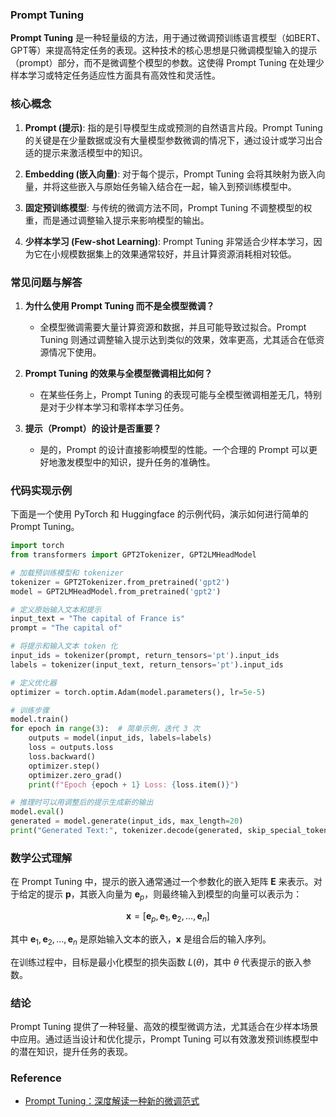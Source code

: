 ### Prompt Tuning

**Prompt Tuning** 是一种轻量级的方法，用于通过微调预训练语言模型（如BERT、GPT等）来提高特定任务的表现。这种技术的核心思想是只微调模型输入的提示（prompt）部分，而不是微调整个模型的参数。这使得 Prompt Tuning 在处理少样本学习或特定任务适应性方面具有高效性和灵活性。

### 核心概念

1. **Prompt (提示)**: 指的是引导模型生成或预测的自然语言片段。Prompt Tuning 的关键是在少量数据或没有大量模型参数微调的情况下，通过设计或学习出合适的提示来激活模型中的知识。
   
2. **Embedding (嵌入向量)**: 对于每个提示，Prompt Tuning 会将其映射为嵌入向量，并将这些嵌入与原始任务输入结合在一起，输入到预训练模型中。
   
3. **固定预训练模型**: 与传统的微调方法不同，Prompt Tuning 不调整模型的权重，而是通过调整输入提示来影响模型的输出。
   
4. **少样本学习 (Few-shot Learning)**: Prompt Tuning 非常适合少样本学习，因为它在小规模数据集上的效果通常较好，并且计算资源消耗相对较低。

### 常见问题与解答

1. **为什么使用 Prompt Tuning 而不是全模型微调？**
   - 全模型微调需要大量计算资源和数据，并且可能导致过拟合。Prompt Tuning 则通过调整输入提示达到类似的效果，效率更高，尤其适合在低资源情况下使用。

2. **Prompt Tuning 的效果与全模型微调相比如何？**
   - 在某些任务上，Prompt Tuning 的表现可能与全模型微调相差无几，特别是对于少样本学习和零样本学习任务。

3. **提示（Prompt）的设计是否重要？**
   - 是的，Prompt 的设计直接影响模型的性能。一个合理的 Prompt 可以更好地激发模型中的知识，提升任务的准确性。

### 代码实现示例

下面是一个使用 PyTorch 和 Huggingface 的示例代码，演示如何进行简单的 Prompt Tuning。

```python
import torch
from transformers import GPT2Tokenizer, GPT2LMHeadModel

# 加载预训练模型和 tokenizer
tokenizer = GPT2Tokenizer.from_pretrained('gpt2')
model = GPT2LMHeadModel.from_pretrained('gpt2')

# 定义原始输入文本和提示
input_text = "The capital of France is"
prompt = "The capital of"

# 将提示和输入文本 token 化
input_ids = tokenizer(prompt, return_tensors='pt').input_ids
labels = tokenizer(input_text, return_tensors='pt').input_ids

# 定义优化器
optimizer = torch.optim.Adam(model.parameters(), lr=5e-5)

# 训练步骤
model.train()
for epoch in range(3):  # 简单示例，迭代 3 次
    outputs = model(input_ids, labels=labels)
    loss = outputs.loss
    loss.backward()
    optimizer.step()
    optimizer.zero_grad()
    print(f"Epoch {epoch + 1} Loss: {loss.item()}")

# 推理时可以用调整后的提示生成新的输出
model.eval()
generated = model.generate(input_ids, max_length=20)
print("Generated Text:", tokenizer.decode(generated, skip_special_tokens=True))
```

### 数学公式理解

在 Prompt Tuning 中，提示的嵌入通常通过一个参数化的嵌入矩阵 $\mathbf{E}$ 来表示。对于给定的提示 $\mathbf{p}$，其嵌入向量为 $\mathbf{e}_p$，则最终输入到模型的向量可以表示为：

$$
\mathbf{x} = [\mathbf{e}_p, \mathbf{e}_1, \mathbf{e}_2, \dots, \mathbf{e}_n]
$$

其中 $\mathbf{e}_1, \mathbf{e}_2, \dots, \mathbf{e}_n$ 是原始输入文本的嵌入，$\mathbf{x}$ 是组合后的输入序列。

在训练过程中，目标是最小化模型的损失函数 $L(\theta)$，其中 $\theta$ 代表提示的嵌入参数。

### 结论

Prompt Tuning 提供了一种轻量、高效的模型微调方法，尤其适合在少样本场景中应用。通过适当设计和优化提示，Prompt Tuning 可以有效激发预训练模型中的潜在知识，提升任务的表现。


### Reference
- [Prompt Tuning：深度解读一种新的微调范式](https://mp.weixin.qq.com/s/LNWmCRLxecxzJZ1PCJX0ug)
